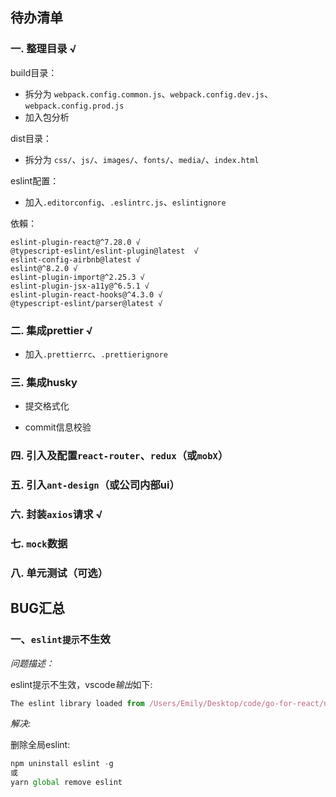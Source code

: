 ## 待办清单

### 一. 整理目录 √

build目录：
   
- 拆分为 `webpack.config.common.js`、`webpack.config.dev.js`、`webpack.config.prod.js`
- 加入包分析

dist目录：

- 拆分为 `css/`、`js/`、`images/`、`fonts/`、`media/`、`index.html`


eslint配置：

- 加入`.editorconfig`、`.eslintrc.js`、`eslintignore`

依賴：
```
eslint-plugin-react@^7.28.0 √
@typescript-eslint/eslint-plugin@latest  √
eslint-config-airbnb@latest √
eslint@^8.2.0 √
eslint-plugin-import@^2.25.3 √
eslint-plugin-jsx-a11y@^6.5.1 √
eslint-plugin-react-hooks@^4.3.0 √
@typescript-eslint/parser@latest √
```

### 二. 集成prettier √

- 加入`.prettierrc`、`.prettierignore`

### 三. 集成husky

- 提交格式化

- commit信息校验

### 四. 引入及配置`react-router`、`redux`（或`mobX`）

### 五. 引入`ant-design`（或公司内部ui）

### 六. 封装`axios`请求 √

### 七. `mock`数据

### 八. 单元测试（可选）


## BUG汇总

### 一、`eslint提示`不生效

*问题描述：*

eslint提示不生效，vscode*输出*如下:

```js
The eslint library loaded from /Users/Emily/Desktop/code/go-for-react/node_modules/eslint/lib/api.js doesn't export a CLIEngine. You need at least eslint@1.0.0
```

*解决:*

删除全局eslint:

```js
npm uninstall eslint -g
或
yarn global remove eslint
```
